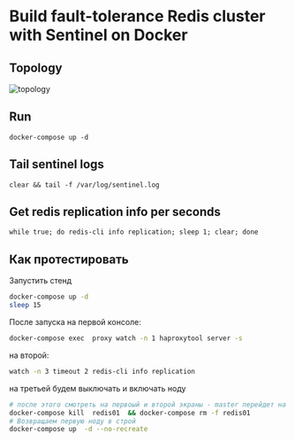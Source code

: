 # Build fault-tolerance Redis cluster with Sentinel on Docker
## Topology
![topology](https://raw.githubusercontent.com/selcukusta/redis-sentinel-with-haproxy/master/redis-sentinel-mode-topology.png)
## Run
`docker-compose up -d`
## Tail sentinel logs
`clear && tail -f /var/log/sentinel.log`
## Get redis replication info per seconds
`while true; do redis-cli info replication; sleep 1; clear; done`

## Как протестировать
Запустить стенд
```bash
docker-compose up -d
sleep 15
```


После запуска на первой консоле:
```bash
docker-compose exec  proxy watch -n 1 haproxytool server -s
```

на второй:
```bash
watch -n 3 timeout 2 redis-cli info replication
```

на третьей будем выключать и включать ноду
```bash
# после этого смотреть на первоый и второй экраны - master перейдет на вторую ноду
docker-compose kill  redis01  && docker-compose rm -f redis01
# Возвращаем первую ноду в строй
docker-compose up  -d --no-recreate
```
